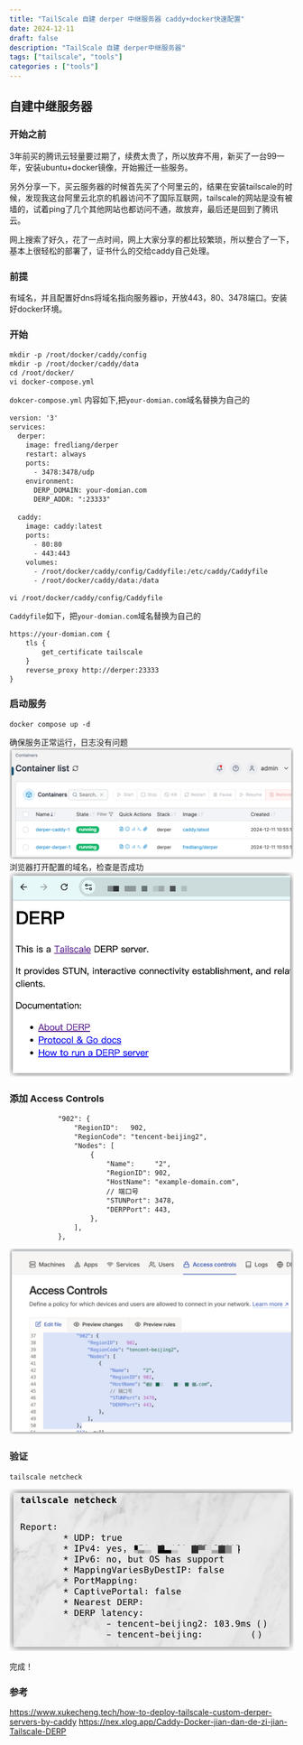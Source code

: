 ```yaml
---
title: "TailScale 自建 derper 中继服务器 caddy+docker快速配置"
date: 2024-12-11
draft: false
description: "TailScale 自建 derper中继服务器"
tags: ["tailscale", "tools"]
categories : ["tools"]
---
```


## 自建中继服务器
### 开始之前
3年前买的腾讯云轻量要过期了，续费太贵了，所以放弃不用，新买了一台99一年，安装ubuntu+docker镜像，开始搬迁一些服务。

另外分享一下，买云服务器的时候首先买了个阿里云的，结果在安装tailscale的时候，发现我这台阿里云北京的机器访问不了国际互联网，tailscale的网站是没有被墙的，试着ping了几个其他网站也都访问不通，故放弃，最后还是回到了腾讯云。

网上搜索了好久，花了一点时间，网上大家分享的都比较繁琐，所以整合了一下，基本上很轻松的部署了，证书什么的交给caddy自己处理。

### 前提
有域名，并且配置好dns将域名指向服务器ip，开放443，80、3478端口。安装好docker环境。

### 开始
```
mkdir -p /root/docker/caddy/config
mkdir -p /root/docker/caddy/data
cd /root/docker/
vi docker-compose.yml
```

`dokcer-compose.yml` 内容如下,把`your-domian.com`域名替换为自己的
```
version: '3'
services:
  derper:
    image: fredliang/derper
    restart: always
    ports:
      - 3478:3478/udp
    environment:
      DERP_DOMAIN: your-domian.com
      DERP_ADDR: ":23333"

  caddy:
    image: caddy:latest
    ports:
      - 80:80
      - 443:443
    volumes:
      - /root/docker/caddy/config/Caddyfile:/etc/caddy/Caddyfile
      - /root/docker/caddy/data:/data

```

`vi /root/docker/caddy/config/Caddyfile`

`Caddyfile`如下，把`your-domian.com`域名替换为自己的
```
https://your-domian.com {
    tls {
        get_certificate tailscale
    }
    reverse_proxy http://derper:23333
}
```

### 启动服务
```
docker compose up -d
```
确保服务正常运行，日志没有问题
![up](up.png)
浏览器打开配置的域名，检查是否成功
![check](check.png)

### 添加 Access Controls

```
			"902": {
				"RegionID":   902,
				"RegionCode": "tencent-beijing2",
				"Nodes": [
					{
						"Name":     "2",
						"RegionID": 902,
						"HostName": "example-domain.com",
						// 端口号
						"STUNPort": 3478,
						"DERPPort": 443,
					},
				],
			},
```
![ac](ac.png)

### 验证

```
tailscale netcheck
```

![result](result.png)

完成！

### 参考

https://www.xukecheng.tech/how-to-deploy-tailscale-custom-derper-servers-by-caddy
https://nex.xlog.app/Caddy-Docker-jian-dan-de-zi-jian-Tailscale-DERP